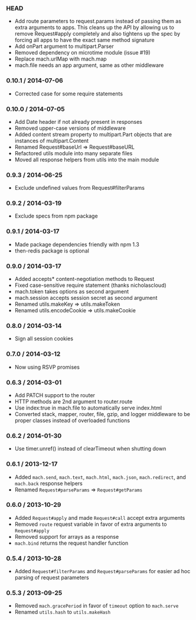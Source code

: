 ### HEAD

  * Add route parameters to request.params instead of passing them
    as extra arguments to apps. This cleans up the API by allowing
    us to remove Request#apply completely and also tightens up the
    spec by forcing all apps to have the exact same method signature
  * Add onPart argument to multipart.Parser
  * Removed dependency on microtime module (issue #19)
  * Replace mach.urlMap with mach.map
  * mach.file needs an app argument, same as other middleware

### 0.10.1 / 2014-07-06

  * Corrected case for some require statements

### 0.10.0 / 2014-07-05

  * Add Date header if not already present in responses
  * Removed upper-case versions of middleware
  * Added content stream property to multipart.Part objects that are
    instances of multipart.Content
  * Renamed Request#baseUrl => Request#baseURL
  * Refactored utils module into many separate files
  * Moved all response helpers from utils into the main module

### 0.9.3 / 2014-06-25

  * Exclude undefined values from Request#filterParams

### 0.9.2 / 2014-03-19

  * Exclude specs from npm package

### 0.9.1 / 2014-03-17

  * Made package dependencies friendly with npm 1.3
  * then-redis package is optional

### 0.9.0 / 2014-03-17

  * Added accepts* content-negotiation methods to Request
  * Fixed case-sensitive require statement (thanks nicholascloud)
  * mach.token takes options as second argument
  * mach.session accepts session secret as second argument
  * Renamed utils.makeKey => utils.makeToken
  * Renamed utils.encodeCookie => utils.makeCookie

### 0.8.0 / 2014-03-14

  * Sign all session cookies

### 0.7.0 / 2014-03-12

  * Now using RSVP promises

### 0.6.3 / 2014-03-01

  * Add PATCH support to the router
  * HTTP methods are 2nd argument to router.route
  * Use index:true in mach.file to automatically serve index.html
  * Converted stack, mapper, router, file, gzip, and logger middleware to be proper
    classes instead of overloaded functions

### 0.6.2 / 2014-01-30

  * Use timer.unref() instead of clearTimeout when shutting down

### 0.6.1 / 2013-12-17

  * Added `mach.send`, `mach.text`, `mach.html`, `mach.json`, `mach.redirect`,
    and `mach.back` response helpers
  * Renamed `Request#parseParams` => `Request#getParams`

### 0.6.0 / 2013-10-29

  * Added `Request#apply` and made `Request#call` accept extra arguments
  * Removed `route` request variable in favor of extra arguments to `Request#apply`
  * Removed support for arrays as a response
  * `mach.bind` returns the request handler function

### 0.5.4 / 2013-10-28

  * Added `Request#filterParams` and `Request#parseParams` for easier ad hoc parsing
    of request parameters

### 0.5.3 / 2013-09-25

  * Removed `mach.gracePeriod` in favor of `timeout` option to `mach.serve`
  * Renamed `utils.hash` to `utils.makeHash`

